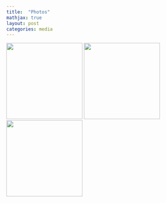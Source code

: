 ```yaml
---
title:  "Photos"
mathjax: true
layout: post
categories: media
---
```


<img src="https://github.com/ZhichenOu/ZhichenOu.github.io/assets/140627294/6fc9b9ee-81c4-4ba2-a4e7-290bdc9ac316" width="200">
<img src="https://github.com/ZhichenOu/ZhichenOu.github.io/assets/140627294/f9f4bf7a-9ef2-483b-af51-424b63dbc531" width="200">
<img src="https://github.com/ZhichenOu/ZhichenOu.github.io/assets/140627294/db973efc-5154-4530-b25c-26383979f200" width="200">
